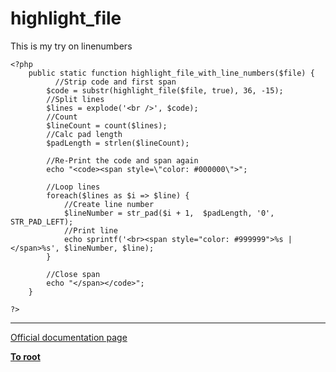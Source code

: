 # highlight_file



This is my try on linenumbers<br>

```
<?php
    public static function highlight_file_with_line_numbers($file) { 
          //Strip code and first span
        $code = substr(highlight_file($file, true), 36, -15);
        //Split lines
        $lines = explode('<br />', $code);
        //Count
        $lineCount = count($lines);
        //Calc pad length
        $padLength = strlen($lineCount);
        
        //Re-Print the code and span again
        echo "<code><span style=\"color: #000000\">";
        
        //Loop lines
        foreach($lines as $i => $line) {
            //Create line number
            $lineNumber = str_pad($i + 1,  $padLength, '0', STR_PAD_LEFT);
            //Print line
            echo sprintf('<br><span style="color: #999999">%s | </span>%s', $lineNumber, $line);
        }
        
        //Close span
        echo "</span></code>";
    }

?>
```
  

---

[Official documentation page](https://www.php.net/manual/en/function.highlight-file.php)

**[To root](/README.md)**